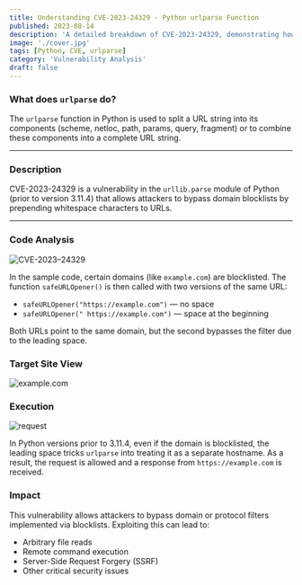 ```yaml
---
title: Understanding CVE-2023-24329 - Python urlparse Function
published: 2023-08-14
description: 'A detailed breakdown of CVE-2023-24329, demonstrating how Python’s urllib.parse can be exploited to bypass blocklists and the potential impact.'
image: './cover.jpg'
tags: [Python, CVE, urlparse]
category: 'Vulnerability Analysis'
draft: false
---
```



### What does `urlparse` do?

The `urlparse` function in Python is used to split a URL string into its components (scheme, netloc, path, params, query, fragment) or to combine these components into a complete URL string.

---

### Description

CVE-2023-24329 is a vulnerability in the `urllib.parse` module of Python (prior to version 3.11.4) that allows attackers to bypass domain blocklists by prepending whitespace characters to URLs.

---

### Code Analysis

![CVE-2023–24329](https://miro.medium.com/v2/resize\:fit:1400/format\:webp/1*Y1NxWiwUyNnOM3O0Sm1kwg.png)

In the sample code, certain domains (like `example.com`) are blocklisted. The function `safeURLOpener()` is then called with two versions of the same URL:

* `safeURLOpener("https://example.com")` — no space
* `safeURLOpener(" https://example.com")` — space at the beginning

Both URLs point to the same domain, but the second bypasses the filter due to the leading space.



### Target Site View

![example.com](https://miro.medium.com/v2/resize\:fit:1400/format\:webp/1*vvi5QtR7WqVDhoT_R7k48w.png)



### Execution

![request](https://miro.medium.com/v2/resize\:fit:1400/format\:webp/1*szH1srbvVlR6LvrOBn5P0w.png)

In Python versions prior to 3.11.4, even if the domain is blocklisted, the leading space tricks `urlparse` into treating it as a separate hostname. As a result, the request is allowed and a response from `https://example.com` is received.


### Impact

This vulnerability allows attackers to bypass domain or protocol filters implemented via blocklists. Exploiting this can lead to:

* Arbitrary file reads
* Remote command execution
* Server-Side Request Forgery (SSRF)
* Other critical security issues



